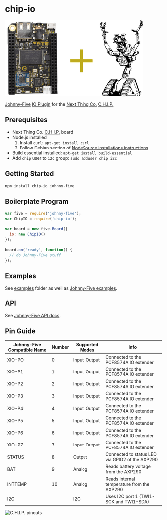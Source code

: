 # chip-io

![logo](images/CHIP-J5.png)

[Johnny-Five](https://github.com/rwaldron/johnny-five) [IO Plugin](https://github.com/rwaldron/io-plugins) for the [Next Thing Co.](http://nextthing.co/index.html) [C.H.I.P.](http://getchip.com)

## Prerequisites

 * Next Thing Co. [C.H.I.P.](http://getchip.com) board
 * Node.js installed
   1. Install ```curl```: ```apt-get install curl```
   2. Follow Debian section of [NodeSource installations instructions](https://github.com/nodesource/distributions#debinstall)
 * Build essential installed: ```apt-get install build-essential```
 * Add ```chip``` user to ```i2c``` group: ```sudo adduser chip i2c```

## Getting Started

```sh
npm install chip-io johnny-five
```

## Boilerplate Program

```javascript
var five = require('johnny-five');
var ChipIO = require('chip-io');

var board = new five.Board({
  io: new ChipIO()
});

board.on('ready', function() {
  // do Johnny-Five stuff
});
```

## Examples

See [examples](examples) folder as well as [Johnny-Five examples](http://johnny-five.io/examples/).

## API

See  [Johnny-Five API docs](http://johnny-five.io/api/).

## Pin Guide

| Johnny-Five Compatible Name | Number | Supported Modes | Info |
|-----------------------------|--------|-----------------|------|
| XIO-PO | 0 | Input, Output | Connected to the PCF8574A IO extender |
| XIO-P1 | 1 | Input, Output | Connected to the PCF8574A IO extender |
| XIO-P2 | 2 | Input, Output | Connected to the PCF8574A IO extender |
| XIO-P3 | 3 | Input, Output | Connected to the PCF8574A IO extender |
| XIO-P4 | 4 | Input, Output | Connected to the PCF8574A IO extender |
| XIO-P5 | 5 | Input, Output | Connected to the PCF8574A IO extender |
| XIO-P6 | 6 | Input, Output | Connected to the PCF8574A IO extender |
| XIO-P7 | 7 | Input, Output | Connected to the PCF8574A IO extender |
| STATUS | 8 | Output | Connected to status LED via GPIO2 of the AXP290 |
| BAT | 9 | Analog | Reads battery voltage from the AXP290 |
| INTTEMP | 10 | Analog | Reads internal temperature from the AXP290 |
| I2C | | I2C | Uses I2C port 1 (TWI1-SCK and TWI1-SDA) |

![C.H.I.P. pinouts](http://docs.getchip.com/images/chip_pinouts.jpg)
